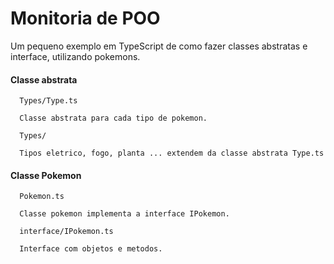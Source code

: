 
# Monitoria de POO

Um pequeno exemplo em TypeScript de como fazer classes abstratas e interface, utilizando pokemons.




#### Classe abstrata

```http
  Types/Type.ts

  Classe abstrata para cada tipo de pokemon.
```



```http
  Types/

  Tipos eletrico, fogo, planta ... extendem da classe abstrata Type.ts
```


#### Classe Pokemon

```http
  Pokemon.ts

  Classe pokemon implementa a interface IPokemon.
```



```http
  interface/IPokemon.ts

  Interface com objetos e metodos.
```


